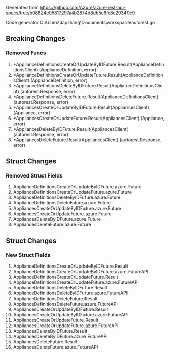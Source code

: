 Generated from https://github.com/Azure/azure-rest-api-specs/tree/b08824e05817297a4b2874d8db5e6fc8c29349c9

Code generator C:\Users\dapzhang\Documents\workspace\autorest.go

## Breaking Changes

### Removed Funcs

1. *ApplianceDefinitionsCreateOrUpdateByIDFuture.Result(ApplianceDefinitionsClient) (ApplianceDefinition, error)
1. *ApplianceDefinitionsCreateOrUpdateFuture.Result(ApplianceDefinitionsClient) (ApplianceDefinition, error)
1. *ApplianceDefinitionsDeleteByIDFuture.Result(ApplianceDefinitionsClient) (autorest.Response, error)
1. *ApplianceDefinitionsDeleteFuture.Result(ApplianceDefinitionsClient) (autorest.Response, error)
1. *AppliancesCreateOrUpdateByIDFuture.Result(AppliancesClient) (Appliance, error)
1. *AppliancesCreateOrUpdateFuture.Result(AppliancesClient) (Appliance, error)
1. *AppliancesDeleteByIDFuture.Result(AppliancesClient) (autorest.Response, error)
1. *AppliancesDeleteFuture.Result(AppliancesClient) (autorest.Response, error)

## Struct Changes

### Removed Struct Fields

1. ApplianceDefinitionsCreateOrUpdateByIDFuture.azure.Future
1. ApplianceDefinitionsCreateOrUpdateFuture.azure.Future
1. ApplianceDefinitionsDeleteByIDFuture.azure.Future
1. ApplianceDefinitionsDeleteFuture.azure.Future
1. AppliancesCreateOrUpdateByIDFuture.azure.Future
1. AppliancesCreateOrUpdateFuture.azure.Future
1. AppliancesDeleteByIDFuture.azure.Future
1. AppliancesDeleteFuture.azure.Future

## Struct Changes

### New Struct Fields

1. ApplianceDefinitionsCreateOrUpdateByIDFuture.Result
1. ApplianceDefinitionsCreateOrUpdateByIDFuture.azure.FutureAPI
1. ApplianceDefinitionsCreateOrUpdateFuture.Result
1. ApplianceDefinitionsCreateOrUpdateFuture.azure.FutureAPI
1. ApplianceDefinitionsDeleteByIDFuture.Result
1. ApplianceDefinitionsDeleteByIDFuture.azure.FutureAPI
1. ApplianceDefinitionsDeleteFuture.Result
1. ApplianceDefinitionsDeleteFuture.azure.FutureAPI
1. AppliancesCreateOrUpdateByIDFuture.Result
1. AppliancesCreateOrUpdateByIDFuture.azure.FutureAPI
1. AppliancesCreateOrUpdateFuture.Result
1. AppliancesCreateOrUpdateFuture.azure.FutureAPI
1. AppliancesDeleteByIDFuture.Result
1. AppliancesDeleteByIDFuture.azure.FutureAPI
1. AppliancesDeleteFuture.Result
1. AppliancesDeleteFuture.azure.FutureAPI
